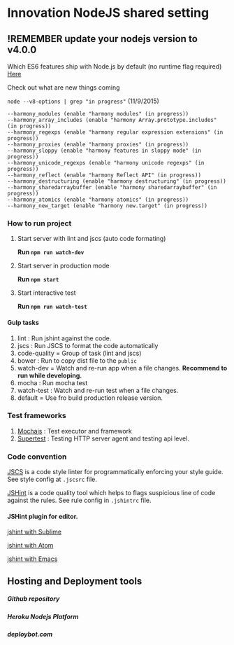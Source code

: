 # Innovation NodeJS shared setting

## !REMEMBER update your nodejs version to v4.0.0

Which ES6 features ship with Node.js by default (no runtime flag required)
[Here](https://nodejs.org/en/docs/es6/)

Check out what are new things coming

`node --v8-options | grep "in progress"` (11/9/2015)

  	--harmony_modules (enable "harmony modules" (in progress))
  	--harmony_array_includes (enable "harmony Array.prototype.includes" (in progress))
  	--harmony_regexps (enable "harmony regular expression extensions" (in progress))
  	--harmony_proxies (enable "harmony proxies" (in progress))
  	--harmony_sloppy (enable "harmony features in sloppy mode" (in progress))
  	--harmony_unicode_regexps (enable "harmony unicode regexps" (in progress))
  	--harmony_reflect (enable "harmony Reflect API" (in progress))
  	--harmony_destructuring (enable "harmony destructuring" (in progress))
  	--harmony_sharedarraybuffer (enable "harmony sharedarraybuffer" (in progress))
  	--harmony_atomics (enable "harmony atomics" (in progress))
  	--harmony_new_target (enable "harmony new.target" (in progress))

### How to run project

1. Start server with lint and jscs (auto code formating)

    **Run `npm run watch-dev`**
2. Start server in production mode

    **Run `npm start`**

3. Start interactive test

    **Run `npm run watch-test`**

#### Gulp tasks
1. lint : Run jshint against the code.
2. jscs : Run JSCS to format the code automatically
3. code-quality = Group of task (lint and jscs)
4. bower : Run to copy dist file to the `public`
5. watch-dev = Watch and re-run app when a file changes. **Recommend to run while developing.**
7. mocha : Run mocha test
8. watch-test : Watch and re-run test when a file changes.
6. default = Use fro build production release version.

### Test frameworks

1. [Mochajs](https://mochajs.org/) : Test executor and framework
2. [Supertest](https://github.com/visionmedia/supertest) : Testing HTTP server agent and testing api level.


### Code convention

[JSCS](http://jscs.info/) is a code style linter for programmatically enforcing your style guide. See style config at `.jscsrc` file.

[JSHint](http://jshint.com/docs/) is a code quality tool which helps to flags suspicious line of code against the rules. See rule config in `.jshintrc` file.

#### JSHint plugin for editor.
[jshint with Sublime](https://github.com/Kronuz/SublimeLinter)

[jshint with Atom](https://github.com/AtomLinter/linter-jshint)

[jshint with Emacs](https://github.com/daleharvey/jshint-mode)


## Hosting and Deployment tools

##### Github repository

##### Heroku Nodejs Platform

##### deploybot.com
